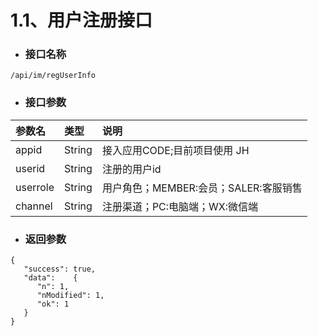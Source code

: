 # 1.1、用户注册接口

* ### 接口名称

```
/api/im/regUserInfo
```

* ### 接口参数

| 参数名 | 类型 | 说明 |
| :--- | :--- | :--- |
| appid | String | 接入应用CODE;目前项目使用 JH |
| userid | String | 注册的用户id |
| userrole | String | 用户角色；MEMBER:会员；SALER:客服销售 |
| channel | String | 注册渠道；PC:电脑端；WX:微信端 |

* ### 返回参数

```
{
   "success": true,
   "data":    {
      "n": 1,
      "nModified": 1,
      "ok": 1
   }
}
```



